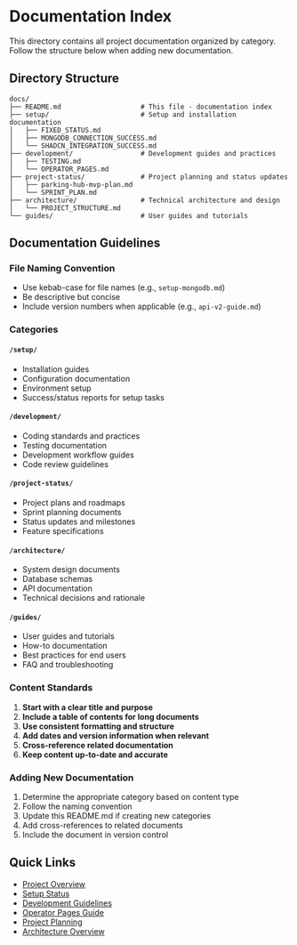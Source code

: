 # Documentation Index

This directory contains all project documentation organized by category. Follow the structure below when adding new documentation.

## Directory Structure

```
docs/
├── README.md                    # This file - documentation index
├── setup/                       # Setup and installation documentation
│   ├── FIXED_STATUS.md
│   ├── MONGODB_CONNECTION_SUCCESS.md
│   └── SHADCN_INTEGRATION_SUCCESS.md
├── development/                 # Development guides and practices
│   ├── TESTING.md
│   └── OPERATOR_PAGES.md
├── project-status/              # Project planning and status updates
│   ├── parking-hub-mvp-plan.md
│   └── SPRINT_PLAN.md
├── architecture/                # Technical architecture and design
│   └── PROJECT_STRUCTURE.md
└── guides/                      # User guides and tutorials
```

## Documentation Guidelines

### File Naming Convention
- Use kebab-case for file names (e.g., `setup-mongodb.md`)
- Be descriptive but concise
- Include version numbers when applicable (e.g., `api-v2-guide.md`)

### Categories

#### `/setup/`
- Installation guides
- Configuration documentation
- Environment setup
- Success/status reports for setup tasks

#### `/development/`
- Coding standards and practices
- Testing documentation
- Development workflow guides
- Code review guidelines

#### `/project-status/`
- Project plans and roadmaps
- Sprint planning documents
- Status updates and milestones
- Feature specifications

#### `/architecture/`
- System design documents
- Database schemas
- API documentation
- Technical decisions and rationale

#### `/guides/`
- User guides and tutorials
- How-to documentation
- Best practices for end users
- FAQ and troubleshooting

### Content Standards

1. **Start with a clear title and purpose**
2. **Include a table of contents for long documents**
3. **Use consistent formatting and structure**
4. **Add dates and version information when relevant**
5. **Cross-reference related documentation**
6. **Keep content up-to-date and accurate**

### Adding New Documentation

1. Determine the appropriate category based on content type
2. Follow the naming convention
3. Update this README.md if creating new categories
4. Add cross-references to related documents
5. Include the document in version control

## Quick Links

- [Project Overview](../README.md)
- [Setup Status](./setup/)
- [Development Guidelines](./development/)
- [Operator Pages Guide](./development/OPERATOR_PAGES.md)
- [Project Planning](./project-status/)
- [Architecture Overview](./architecture/)